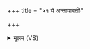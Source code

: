 +++
title = "५१ ये अन्तायावतीः"

+++
<details><summary>मूलम् (VS)</summary>

ये अन्ता॒याव॑तीः॒ सिचो॒ य ओत॑वो॒ ये च॒ तन्त॑वः। वासो॒ यत्पत्नी॑भिरु॒तं तन्नः॑स्यो॒नमुप॑ स्पृशात् ॥
</details>